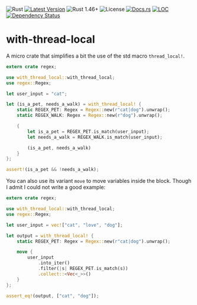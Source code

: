 ![Rust](https://github.com/cecton/with-thread-local/actions/workflows/rust.yml/badge.svg)
[![Latest Version](https://img.shields.io/crates/v/with-thread-local.svg)](https://crates.io/crates/with-thread-local)
![Rust 1.46+](https://img.shields.io/badge/rust-1.46%2B-orange.svg)
![License](https://img.shields.io/crates/l/with-thread-local)
[![Docs.rs](https://docs.rs/with-thread-local/badge.svg)](https://docs.rs/with-thread-local)
[![LOC](https://tokei.rs/b1/github/cecton/with-thread-local)](https://github.com/cecton/with-thread-local)
[![Dependency Status](https://deps.rs/repo/github/cecton/with-thread-local/status.svg)](https://deps.rs/repo/github/cecton/with-thread-local)

with-thread-local
=================

<!-- cargo-rdme start -->

A micro crate that simplifies a bit the use of the std macro `thread_local!`.

```rust
extern crate regex;

use with_thread_local::with_thread_local;
use regex::Regex;

let user_input = "cat";

let (is_a_pet, needs_a_walk) = with_thread_local! {
    static REGEX_PET: Regex = Regex::new(r"cat|dog").unwrap();
    static REGEX_WALK: Regex = Regex::new(r"dog").unwrap();

    {
        let is_a_pet = REGEX_PET.is_match(user_input);
        let needs_a_walk = REGEX_WALK.is_match(user_input);

        (is_a_pet, needs_a_walk)
    }
};

assert!(is_a_pet && !needs_a_walk);
```

You can also use its variant `move` to move variables inside the block. Though I admit I could
not write a good example:

```rust
extern crate regex;

use with_thread_local::with_thread_local;
use regex::Regex;

let user_input = vec!["cat", "love", "dog"];

let output = with_thread_local! {
    static REGEX_PET: Regex = Regex::new(r"cat|dog").unwrap();

    move {
        user_input
            .into_iter()
            .filter(|s| REGEX_PET.is_match(s))
            .collect::<Vec<_>>()
    }
};

assert_eq!(output, ["cat", "dog"]);
```

<!-- cargo-rdme end -->
